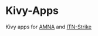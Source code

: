 Kivy-Apps
================

Kivy apps for [AMNA](http://www-num.math.uni-wuppertal.de/en) and [ITN-Strike](http://www.itn-strike.eu)
